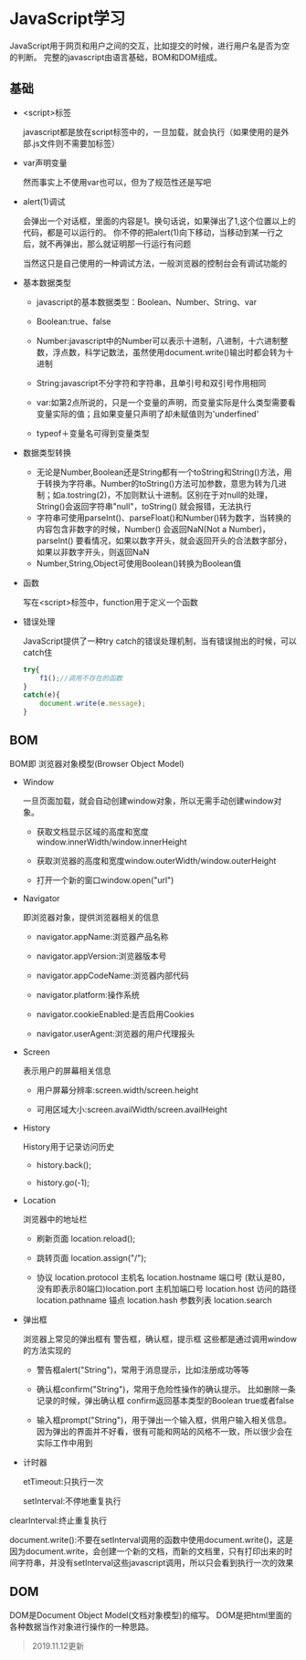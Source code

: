 # JavaScript学习

JavaScript用于网页和用户之间的交互，比如提交的时候，进行用户名是否为空的判断。
完整的javascript由语言基础，BOM和DOM组成。

## 基础

* \<script>标签

  javascript都是放在script标签中的，一旦加载，就会执行（如果使用的是外部.js文件则不需要加标签）

* var声明变量

  然而事实上不使用var也可以，但为了规范性还是写吧

* alert(1)调试

  会弹出一个对话框，里面的内容是1。换句话说，如果弹出了1,这个位置以上的代码，都是可以运行的。
  你不停的把alert(1)向下移动，当移动到某一行之后，就不再弹出，那么就证明那一行运行有问题

  当然这只是自己使用的一种调试方法，一般浏览器的控制台会有调试功能的

* 基本数据类型

  * javascript的基本数据类型：Boolean、Number、String、var

  * Boolean:true、false

  * Number:javascript中的Number可以表示十进制，八进制，十六进制整数，浮点数，科学记数法，虽然使用document.write()输出时都会转为十进制

  *  String:javascript不分字符和字符串，且单引号和双引号作用相同

  * var:如第2点所说的，只是一个变量的声明，而变量实际是什么类型需要看变量实际的值；且如果变量只声明了却未赋值则为'underfined'

  * typeof＋变量名可得到变量类型

* 数据类型转换

  * 无论是Number,Boolean还是String都有一个toString和String()方法，用于转换为字符串。Number的toString()方法可加参数，意思为转为几进制；如a.tostring(2)，不加则默认十进制。区别在于对null的处理，String()会返回字符串"null"，toString() 就会报错，无法执行
  * 字符串可使用parseInt()、parseFloat()和Number()转为数字，当转换的内容包含非数字的时候，Number() 会返回NaN(Not a Number)，parseInt() 要看情况，如果以数字开头，就会返回开头的合法数字部分，如果以非数字开头，则返回NaN
  * Number,String,Object可使用Boolean()转换为Boolean值

* 函数

  写在\<script>标签中，function用于定义一个函数

* 错误处理

  JavaScript提供了一种try catch的错误处理机制，当有错误抛出的时候，可以catch住

  ```javascript
  try{
      f1();//调用不存在的函数
  }
  catch(e){
      document.write(e.message);
  }
  ```

  

## BOM

BOM即 浏览器对象模型(Browser Object Model)

* Window

  一旦页面加载，就会自动创建window对象，所以无需手动创建window对象。

  * 获取文档显示区域的高度和宽度window.innerWidth/window.innerHeight

  * 获取浏览器的高度和宽度window.outerWidth/window.outerHeight

  * 打开一个新的窗口window.open("url")

* Navigator

  即浏览器对象，提供浏览器相关的信息

  * navigator.appName:浏览器产品名称

  * navigator.appVersion:浏览器版本号

  * navigator.appCodeName:浏览器内部代码

  * navigator.platform:操作系统

  * navigator.cookieEnabled:是否启用Cookies

  * navigator.userAgent:浏览器的用户代理报头

* Screen

  表示用户的屏幕相关信息

  * 用户屏幕分辨率:screen.width/screen.height

  * 可用区域大小:screen.availWidth/screen.availHeight

* History

  History用于记录访问历史

  * history.back();

  * history.go(-1);

* Location

  浏览器中的地址栏

  * 刷新页面 location.reload();

  * 跳转页面 location.assign("/");

  * 协议 location.protocol
    主机名 location.hostname
    端口号 (默认是80，没有即表示80端口)location.port
    主机加端口号 location.host
    访问的路径  location.pathname
    锚点 location.hash
    参数列表 location.search

* 弹出框

  浏览器上常见的弹出框有
  警告框，确认框，提示框 这些都是通过调用window的方法实现的

  * 警告框alert("String")，常用于消息提示，比如注册成功等等

  * 确认框confirm("String")，常用于危险性操作的确认提示。 比如删除一条记录的时候，弹出确认框
    confirm返回基本类型的Boolean true或者false
  * 输入框prompt("String")，用于弹出一个输入框，供用户输入相关信息。 因为弹出的界面并不好看，很有可能和网站的风格不一致，所以很少会在实际工作中用到

* 计时器

    etTimeout:只执行一次
   
  setInterval:不停地重复执行
  
clearInterval:终止重复执行
  
  document.write():不要在setInterval调用的函数中使用document.write()，这是因为document.write，会创建一个新的文档，而新的文档里，只有打印出来的时间字符串，并没有setInterval这些javascript调用，所以只会看到执行一次的效果



## DOM

DOM是Document Object Model(文档对象模型)的缩写。
DOM是把html里面的各种数据当作对象进行操作的一种思路。

> 2019.11.12更新